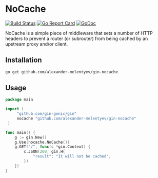 # NoCache

[![Build Status](https://travis-ci.org/alexander-melentyev/gin-nocache.svg?branch=master)](https://travis-ci.org/alexander-melentyev/gin-nocache)
[![Go Report Card](https://goreportcard.com/badge/github.com/alexander-melentyev/gin-nocache)](https://goreportcard.com/report/github.com/alexander-melentyev/gin-nocache)
[![GoDoc](https://godoc.org/gotest.tools?status.svg)](https://godoc.org/github.com/alexander-melentyev/gin-nocache)

NoCache is a simple piece of middleware that sets a number of HTTP headers to prevent a router (or subrouter) from being cached by an upstream proxy and/or client.

## Installation
```bash
go get github.com/alexander-melentyev/gin-nocache
```

## Usage
```go
package main

import (
     "github.com/gin-gonic/gin"
     nocache "github.com/alexander-melentyev/gin-nocache"
 )

func main() {
	g := gin.New()
	g.Use(nocache.NoCache())
	g.GET("/", func(c *gin.Context) {
		c.JSON(200, gin.H{
			"result": "It will not be cached",
        })
    })
}
 ```